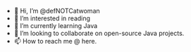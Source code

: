 - 👋 Hi, I’m @defNOTCatwoman
- 👀 I’m interested in reading
- 🌱 I’m currently learning Java
- 💞️ I’m looking to collaborate on open-source Java projects.
- 📫 How to reach me @ here.

<!---
defNOTCatwoman/defNOTCatwoman is a ✨ special ✨ repository because its `README.md` (this file) appears on your GitHub profile.
You can click the Preview link to take a look at your changes.
--->
